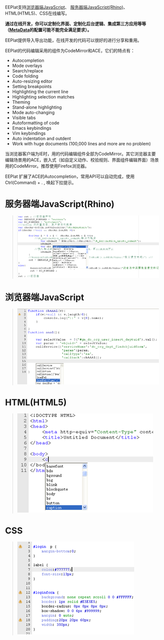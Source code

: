 EEPlat支持[浏览器端JavaScript](JavaScriptAPI.md)、 [服务器端JavaScript(Rhino)](JavaScriptAPIBack.md)、HTML(HTML5)、CSS在线编写。

**通过在线开发，你可以定制化界面、定制化后台逻辑、集成第三方应用等等（[MetaData](Multi_MetaDriver.md)的配置可能不能完全满足要求）。**

EEPlat提供导入导出功能，在线开发的代码可以很好的进行分享和重用。


EEPlat的代码编辑采用的组件为CodeMirror和ACE，它们的特点有：

  * Autocompletion
  * Mode overlays
  * Search/replace
  * Code folding
  * Auto-resizing editor
  * Setting breakpoints
  * Highlighting the current line
  * Highlighting selection matches
  * Theming
  * Stand-alone highlighting
  * Mode auto-changing
  * Visible tabs
  * Autoformatting of code
  * Emacs keybindings
  * Vim keybindings
  * Auto indentation and outdent
  * Work with huge documents (100,000 lines and more are no problem)



当浏览器客户端为IE时，用的代码编辑组件全部为CodeMirror。其它浏览器主要编辑场景用的ACE，嵌入式（如自定义动作、校验规则、界面组件编辑界面）场景用的CodeMirror。推荐使用Firefox浏览器。


EEPlat 扩展了ACE的Autocompletion，常用API可以自动完成，使用Ctrl(Command) + . , 唤起下拉提示。


# 服务器端JavaScript(Rhino) #

> <img src='imgs/rhino_js.png' />

# 浏览器端JavaScript #

> <img src='imgs/js.png' />

# HTML(HTML5) #

> <img src='imgs/html.png' />

# CSS #

> <img src='imgs/css.png' />
